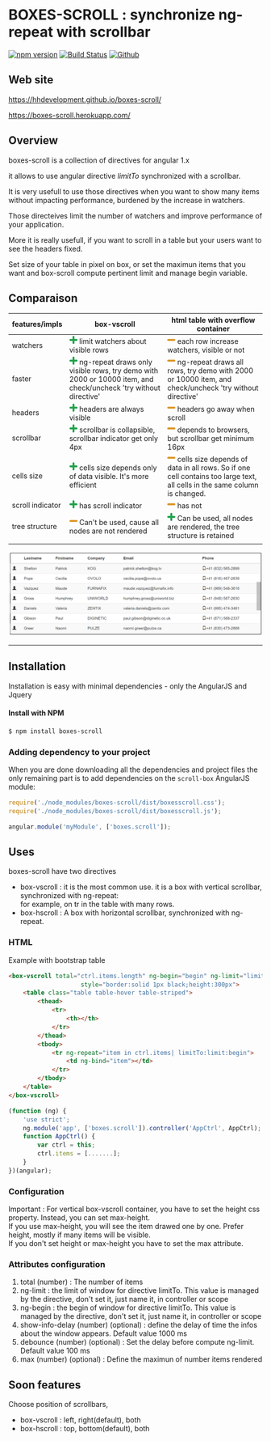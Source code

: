 # BOXES-SCROLL : synchronize ng-repeat with scrollbar

[![npm version](https://img.shields.io/npm/v/boxes-scroll.svg)](https://www.npmjs.com/package/boxes-scroll)
[![Build Status](https://travis-ci.org/hhdevelopment/boxes-scroll.svg?branch=master)](https://travis-ci.org/hhdevelopment/boxes-scroll)
[![Github](https://img.shields.io/badge/hhdevelopment-boxes--scroll-orange.svg)](https://github.com/hhdevelopment/boxes-scroll)

## Web site

https://hhdevelopment.github.io/boxes-scroll/

https://boxes-scroll.herokuapp.com/

## Overview

boxes-scroll is a collection of directives for angular 1.x

it allows to use angular directive *limitTo* synchronized with a scrollbar.

It is very usefull to use those directives when you want to show many items without impacting performance, burdened by the increase in watchers.

Those directeives limit the number of watchers and improve performance of your application.

More it is really usefull, if you want to scroll in a table but your users want to see the headers fixed.

Set size of your table in pixel on box, or set the maximun items that you want and box-scroll compute pertinent limit and manage begin variable.

## Comparaison

| features/impls    	| box-vscroll                                                                                                                   	| html table with overflow container                                                                                                         	|   
|------------------	|-------------------------------------------------------------------------------------------------------------------------------	|--------------------------------------------------------------------------------------------------------------------------------------------	|   
| watchers         	| ![+][positive] limit watchers about visible rows                                                                              	| ![-][negative] each row increase watchers, visible or not                                                                                  	|   
| faster           	| ![+][positive] ng-repeat draws only visible rows, try demo with 2000 or 10000 item, and check/uncheck 'try without directive' 	| ![-][negative] ng-repeat draws all rows, try demo with 2000 or 10000 item, and check/uncheck 'try without directive'                       	|   
| headers          	| ![+][positive] headers are always visible                                                                                     	| ![-][negative] headers go away when scroll                                                                                                 	|   
| scrollbar        	| ![+][positive] scrollbar is collapsible, scrollbar indicator get only 4px                                                     	| ![-][negative] depends to browsers, but scrollbar get minimum 16px                                                                         	|   
| cells size       	| ![+][positive] cells size depends only of data visible. It's more efficient                                                   	| ![-][negative] cells size depends of data in all rows.    So if one cell contains too large text, all cells in the same column is changed. 	|   
| scroll indicator 	| ![+][positive] has scroll indicator                                                                                           	| ![-][negative] has not                                                                                                                     	|   
| tree structure   	| ![-][negative] Can't be used, cause all nodes are not rendered                                                                	| ![+][positive] Can be used, all nodes are rendered, the tree structure is retained                                                         	|   
|                  	|                                                                                                                               	|                                                                                                                                            	|   

[positive]: assets/plus.png "Positive point"
[negative]: assets/minus.png "Negative point"

![Screenshot1](assets/screenshot1.png)

---

## Installation

Installation is easy with minimal dependencies - only the AngularJS and Jquery

#### Install with NPM

```sh
$ npm install boxes-scroll
```

### Adding dependency to your project

When you are done downloading all the dependencies and project files the only remaining part is to add dependencies on the `scroll-box` AngularJS module:

```js
require('./node_modules/boxes-scroll/dist/boxesscroll.css');
require('./node_modules/boxes-scroll/dist/boxesscroll.js');
```

```js
angular.module('myModule', ['boxes.scroll']);
```

## Uses

boxes-scroll have two directives

- box-vscroll : it is the most common use. it is a box with vertical scrollbar, synchronized with ng-repeat:   
  for example, on tr in the table with many rows.
- box-hscroll : A box with horizontal scrollbar, synchronized with ng-repeat.


### HTML

Example with bootstrap table

```html
<box-vscroll total="ctrl.items.length" ng-begin="begin" ng-limit="limit"
					style="border:solid 1px black;height:300px">
	<table class="table table-hover table-striped">
		<thead>
			<tr>
				<th></th>
			</tr>
		</thead>
		<tbody>
			<tr ng-repeat="item in ctrl.items| limitTo:limit:begin">
				<td ng-bind="item"></td>
			</tr>
		</tbody>
	</table>
</box-vscroll>
```

```js
(function (ng) {
	'use strict';
	ng.module('app', ['boxes.scroll']).controller('AppCtrl', AppCtrl);
	function AppCtrl() {
		var ctrl = this;
		ctrl.items = [.......];
	}
})(angular);
```

### Configuration

Important : For vertical box-vscroll container, you have to set the height css property. Instead, you can set max-height.  
If you use max-height, you will see the item drawed one by one. Prefer height, mostly if many items will be visible.   
If you don't set height or max-height you have to set the max attribute.   

### Attributes configuration

1. total (number) : The number of items
3. ng-limit : the limit of window for directive limitTo. This value is managed by the directive, don't set it, just name it, in controller or scope
4. ng-begin : the begin of window  for directive limitTo. This value is managed by the directive, don't set it, just name it, in controller or scope
5. show-info-delay (number) (optional) : define the delay of time the infos about the window appears. Default value 1000 ms
6. debounce (number) (optional) : Set the delay before compute ng-limit. Default value 100 ms
7. max (number) (optional) : Define the maximun of number items rendered

## Soon features

Choose position of scrollbars, 
 
- box-vscroll : left, right(default), both   
- box-hscroll : top, bottom(default), both   
